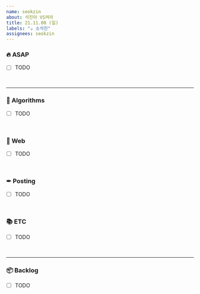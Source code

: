 ```yaml
---
name: seokzin
about: 석진아 VS켜라
title: 21.11.00 (일)
labels: "☕ 소석진"
assignees: seokzin
---
```


### 🔥 ASAP

- [ ] TODO

<br/>

---

### 🚀 Algorithms

- [ ] TODO

<br/>

### 🌌 Web

- [ ] TODO

<br/>

### ✒ Posting

- [ ] TODO

<br/>

### 📚 ETC

- [ ] TODO

<br/>

---

### 📦 Backlog

- [ ] TODO
